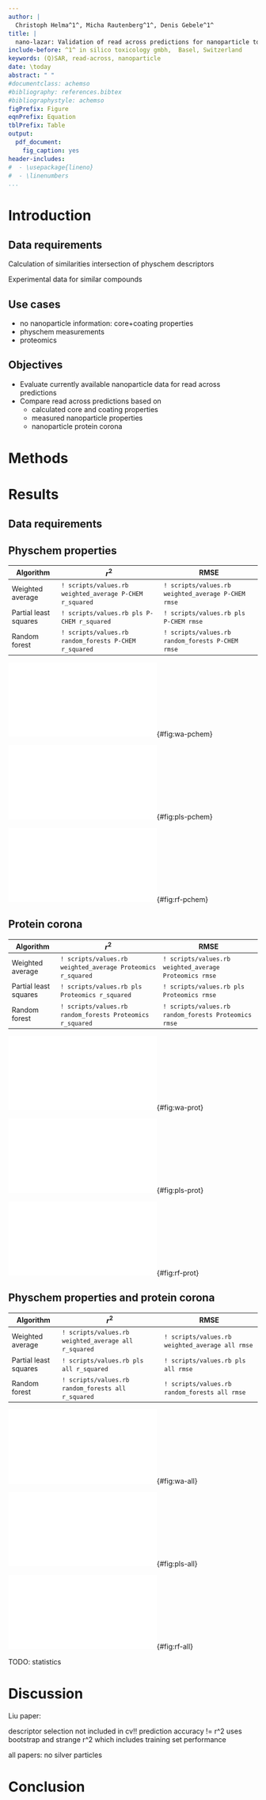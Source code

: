 ```yaml
---
author: |
  Christoph Helma^1^, Micha Rautenberg^1^, Denis Gebele^1^
title: |
  nano-lazar: Validation of read across predictions for nanoparticle toxicities
include-before: ^1^ in silico toxicology gmbh,  Basel, Switzerland
keywords: (Q)SAR, read-across, nanoparticle
date: \today
abstract: " "
#documentclass: achemso
#bibliography: references.bibtex
#bibliographystyle: achemso
figPrefix: Figure
eqnPrefix: Equation
tblPrefix: Table
output:
  pdf_document:
    fig_caption: yes
header-includes:
#  - \usepackage{lineno}
#  - \linenumbers
...
```


Introduction
============

Data requirements
-----------------

Calculation of similarities
  intersection of physchem descriptors

Experimental data for similar compounds

Use cases
---------

- no nanoparticle information: core+coating properties
- physchem measurements
- proteomics


Objectives
----------

- Evaluate currently available nanoparticle data for read across predictions
- Compare read across predictions based on
  - calculated core and coating properties
  - measured nanoparticle properties
  - nanoparticle protein corona

Methods
=======

Results
=======

Data requirements
-----------------

Physchem properties
-------------------

Algorithm        | $r^2$                                      | RMSE                        
-----------------|--------------------------------------------|---------------------------------------
Weighted average | `! scripts/values.rb weighted_average P-CHEM r_squared` | `! scripts/values.rb weighted_average P-CHEM rmse` 
Partial least squares | `! scripts/values.rb pls P-CHEM r_squared` | `! scripts/values.rb pls P-CHEM rmse` 
Random forest | `! scripts/values.rb random_forests P-CHEM r_squared` | `! scripts/values.rb random_forests P-CHEM rmse` 

![Correlation of log2 transformed net cell association measurements with weighted average predictions using physchem properties.](figures/weighted_average-pchem-crossvalidations.pdf){#fig:wa-pchem}

![Correlation of log2 transformed net cell association measurements with partial least squares predictions using physchem properties.](figures/pls-pchem-crossvalidations.pdf){#fig:pls-pchem}

![Correlation of log2 transformed net cell association measurements with random forest predictions using physchem properties.](figures/random_forests-pchem-crossvalidations.pdf){#fig:rf-pchem}


Protein corona
--------------

Algorithm        | $r^2$                                      | RMSE                        
-----------------|--------------------------------------------|---------------------------------------
Weighted average | `! scripts/values.rb weighted_average Proteomics r_squared` | `! scripts/values.rb weighted_average Proteomics rmse` 
Partial least squares | `! scripts/values.rb pls Proteomics r_squared` | `! scripts/values.rb pls Proteomics rmse` 
Random forest | `! scripts/values.rb random_forests Proteomics r_squared` | `! scripts/values.rb random_forests Proteomics rmse` 

![Correlation of log2 transformed net cell association measurements with weighted average predictions using protein corona data.](figures/weighted_average-proteomics-crossvalidations.pdf){#fig:wa-prot}

![Correlation of log2 transformed net cell association measurements with partial least squares predictions using protein corona data.](figures/pls-proteomics-crossvalidations.pdf){#fig:pls-prot}

![Correlation of log2 transformed net cell association measurements with random forest predictions using protein corona data.](figures/random_forests-proteomics-crossvalidations.pdf){#fig:rf-prot}


Physchem properties and protein corona
--------------------------------------

Algorithm        | $r^2$                                      | RMSE                        
-----------------|--------------------------------------------|---------------------------------------
Weighted average | `! scripts/values.rb weighted_average all r_squared` | `! scripts/values.rb weighted_average all rmse` 
Partial least squares | `! scripts/values.rb pls all r_squared` | `! scripts/values.rb pls all rmse` 
Random forest | `! scripts/values.rb random_forests all r_squared` | `! scripts/values.rb random_forests all rmse` 

![Correlation of log2 transformed net cell association measurements with weighted average predictions using physchem properties and protein corona data.](figures/weighted_average-all-crossvalidations.pdf){#fig:wa-all}

![Correlation of log2 transformed net cell association measurements with partial least squares predictions using physchem properties and protein corona data.](figures/pls-all-crossvalidations.pdf){#fig:pls-all}

![Correlation of log2 transformed net cell association measurements with random forest predictions using physchem properties and protein corona data.](figures/random_forests-all-crossvalidations.pdf){#fig:rf-all}

TODO: statistics

Discussion
==========

Liu paper:

descriptor selection not included in cv!!
prediction accuracy != r^2
uses bootstrap and strange r^2 which includes training set performance

all papers: no silver particles

Conclusion
==========
